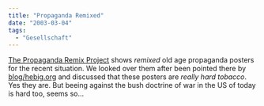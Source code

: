 ```yaml
---
title: "Propaganda Remixed"
date: "2003-03-04"
tags:
  - "Gesellschaft"
---
```


[The Propaganda Remix Project](http://homepage.mac.com/leperous/PhotoAlbum1.html "The Propaganda Remix Project") shows _remixed_ old age propaganda posters for the recent situation. We looked over them after been pointed there by [blog/hebig.org](http://www.hebig.org/blogs/archives/main/000869.php) and discussed that these posters are _really hard tobacco_. Yes they are. But beeing against the bush doctrine of war in the US of today is hard too, seems so…
